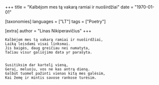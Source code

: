 +++
title = "Kalbėjom mes tą vakarą ramiai ir nuoširdžiai"
date = "1970-01-01"

[taxonomies]
languages = ["LT"]
tags = ["Poetry"]

[extra]
author = "Linas Nikiperavičius"
+++
```
Kalbėjom mes tą vakarą ramiai ir nuoširdžiai,
Laiką leisdami visai linksmai.
Jis baigės, daug greičiau nei numatyta,
Tačiau visur galiojimo data yr parašyta.
```
<!-- more -->
```

Susitiksim dar kartelį vieną,
Gerai, meluoju, vos ne kas antrą dieną.
Galbūt tuomet pažinti vienas kitą mes galėsim,
Kai žemę ir mintis savose rankose turėsim.
```
